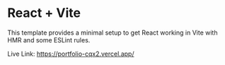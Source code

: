 # React + Vite

This template provides a minimal setup to get React working in Vite with HMR and some ESLint rules.

Live Link: https://portfolio-cqx2.vercel.app/
